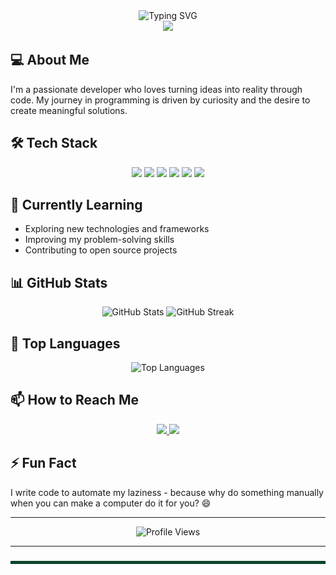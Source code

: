 <div align="center">
  <img src="https://readme-typing-svg.herokuapp.com?font=Fira+Code&weight=600&size=30&duration=4000&pause=1000&color=FF6B6B&center=true&vCenter=true&width=600&height=70&lines=Hi+there!+👋;I'm+Ryu;Welcome+to+my+profile!" alt="Typing SVG" />
</div>

<div align="center">
  <img src="https://raw.githubusercontent.com/Ryuzii/Ryuzii/main/wave.gif" width="30px">
</div>

## 💻 About Me
I'm a passionate developer who loves turning ideas into reality through code. My journey in programming is driven by curiosity and the desire to create meaningful solutions.

## 🛠️ Tech Stack
<div align="center">
  <img src="https://img.shields.io/badge/Python-3776AB?style=for-the-badge&logo=python&logoColor=white" />
  <img src="https://img.shields.io/badge/JavaScript-F7DF1E?style=for-the-badge&logo=javascript&logoColor=black" />
  <img src="https://img.shields.io/badge/HTML5-E34F26?style=for-the-badge&logo=html5&logoColor=white" />
  <img src="https://img.shields.io/badge/CSS3-1572B6?style=for-the-badge&logo=css3&logoColor=white" />
  <img src="https://img.shields.io/badge/Git-F05032?style=for-the-badge&logo=git&logoColor=white" />
  <img src="https://img.shields.io/badge/VS_Code-007ACC?style=for-the-badge&logo=visual-studio-code&logoColor=white" />
</div>

## 🌱 Currently Learning
- Exploring new technologies and frameworks
- Improving my problem-solving skills
- Contributing to open source projects

## 📊 GitHub Stats
<div align="center">
  <img src="https://github-readme-stats.vercel.app/api?username=Ryuzii&show_icons=true&theme=radical" alt="GitHub Stats" />
  <img src="https://github-readme-streak-stats.herokuapp.com/?user=Ryuzii&theme=radical" alt="GitHub Streak" />
</div>

## 🎯 Top Languages
<div align="center">
  <img src="https://github-readme-stats.vercel.app/api/top-langs/?username=Ryuzii&layout=compact&theme=radical" alt="Top Languages" />
</div>

## 📫 How to Reach Me
<div align="center">
  <a href="https://github.com/Ryuzii">
    <img src="https://img.shields.io/badge/GitHub-100000?style=for-the-badge&logo=github&logoColor=white" />
  </a>
  <a href="https://www.linkedin.com/in/your-linkedin">
    <img src="https://img.shields.io/badge/LinkedIn-0077B5?style=for-the-badge&logo=linkedin&logoColor=white" />
  </a>
</div>

## ⚡ Fun Fact
I write code to automate my laziness - because why do something manually when you can make a computer do it for you? 😄

---

<div align="center">
  <img src="https://komarev.com/ghpvc/?username=Ryuzii&color=blueviolet" alt="Profile Views" />
</div>

---

<div align="center">
  <img src="https://raw.githubusercontent.com/Ryuzii/Ryuzii/main/snake.svg" alt="Snake animation" />
</div> 
